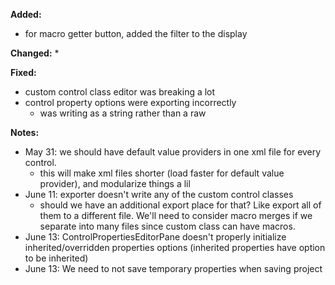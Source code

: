 **Added:**
* for macro getter button, added the filter to the display

**Changed:**
* 

**Fixed:**
* custom control class editor was breaking a lot
* control property options were exporting incorrectly
    * was writing as a string rather than a raw

**Notes:**
* May 31: we should have default value providers in one xml file for every control.
    * this will make xml files shorter (load faster for default value provider), and modularize things a lil
* June 11: exporter doesn't write any of the custom control classes
    * should we have an additional export place for that? Like export all of them to a different file.
      We'll need to consider macro merges if we separate into many files since custom class can have macros.
* June 13: ControlPropertiesEditorPane doesn't properly initialize inherited/overridden properties options (inherited properties have option to be inherited)
* June 13: We need to not save temporary properties when saving project
